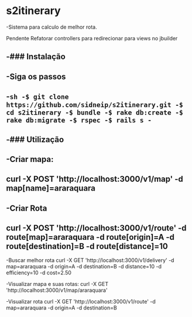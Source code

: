 # s2itinerary

-Sistema para calculo de melhor rota.

Pendente
Refatorar controllers para redirecionar para views no jbuilder

-### Instalação
-
-Siga os passos
-
-```sh
-$ git clone https://github.com/sidneip/s2itinerary.git
-$ cd s2itinerary
-$ bundle
-$ rake db:create
-$ rake db:migrate
-$ rspec
-$ rails s
-```
-
-### Utilização
-
-Criar mapa:
-
curl -X POST 'http://localhost:3000/v1/map' -d map[name]=araraquara
-
-Criar Rota
-
curl -X POST 'http://localhost:3000/v1/route' -d route[map]=araraquara -d route[origin]=A -d route[destination]=B -d route[distance]=10
-
-Buscar melhor rota
curl -X GET 'http://localhost:3000/v1/delivery' -d map=araraquara -d origin=A -d destination=B -d distance=10 -d efficiency=10 -d cost=2.50

-Visualizar mapa e suas rotas:
curl -X GET 'http://localhost:3000/v1/map/araraquara'

-Visualizar rota
curl -X GET 'http://localhost:3000/v1/route' -d map=araraquara -d origin=A -d destination=B

